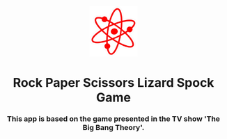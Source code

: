 <p align="center" dir="auto">
<a rel="noopener noreferrer" href="https://github.com/esthevlana/rock_paper_scissor_lizard_spock_game" target="_blank">
<img src="./public/docs/assets/bbt_atom.png" width="110" style="max-width: 100%;"> </a> </p>
<h1 align="center" dir="auto"><strong>Rock Paper Scissors Lizard Spock Game</strong></h1>
<h3 align="center" dir="auto">This app is based on the game presented in the TV show 'The Big Bang Theory'.</h3>
